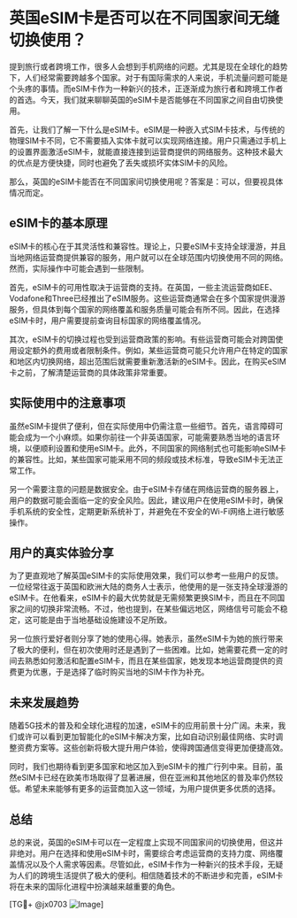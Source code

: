 # 英国eSIM卡是否可以在不同国家间无缝切换使用？

提到旅行或者跨境工作，很多人会想到手机网络的问题。尤其是现在全球化的趋势下，人们经常需要跨越多个国家。对于有国际需求的人来说，手机流量问题可能是个头疼的事情。而eSIM卡作为一种新兴的技术，正逐渐成为旅行者和跨境工作者的首选。今天，我们就来聊聊英国的eSIM卡是否能够在不同国家之间自由切换使用。

首先，让我们了解一下什么是eSIM卡。eSIM是一种嵌入式SIM卡技术，与传统的物理SIM卡不同，它不需要插入实体卡就可以实现网络连接。用户只需通过手机上的设置界面激活eSIM卡，就能直接连接到运营商提供的网络服务。这种技术最大的优点是方便快捷，同时也避免了丢失或损坏实体SIM卡的风险。

那么，英国的eSIM卡能否在不同国家间切换使用呢？答案是：可以，但要视具体情况而定。

## eSIM卡的基本原理

eSIM卡的核心在于其灵活性和兼容性。理论上，只要eSIM卡支持全球漫游，并且当地网络运营商提供兼容的服务，用户就可以在全球范围内切换使用不同的网络。然而，实际操作中可能会遇到一些限制。

首先，eSIM卡的可用性取决于运营商的支持。在英国，一些主流运营商如EE、Vodafone和Three已经推出了eSIM服务。这些运营商通常会在多个国家提供漫游服务，但具体到每个国家的网络覆盖和服务质量可能会有所不同。因此，在选择eSIM卡时，用户需要提前查询目标国家的网络覆盖情况。

其次，eSIM卡的切换过程也受到运营商政策的影响。有些运营商可能会对跨国使用设定额外的费用或者限制条件。例如，某些运营商可能只允许用户在特定的国家和地区内切换网络，超出范围后就需要重新激活新的eSIM卡。因此，在购买eSIM卡之前，了解清楚运营商的具体政策非常重要。

## 实际使用中的注意事项

虽然eSIM卡提供了便利，但在实际使用中仍需注意一些细节。首先，语言障碍可能会成为一个小麻烦。如果你前往一个非英语国家，可能需要熟悉当地的语言环境，以便顺利设置和使用eSIM卡。此外，不同国家的网络制式也可能影响eSIM卡的兼容性。比如，某些国家可能采用不同的频段或技术标准，导致eSIM卡无法正常工作。

另一个需要注意的问题是数据安全。由于eSIM卡存储在网络运营商的服务器上，用户的数据可能会面临一定的安全风险。因此，建议用户在使用eSIM卡时，确保手机系统的安全性，定期更新系统补丁，并避免在不安全的Wi-Fi网络上进行敏感操作。

## 用户的真实体验分享

为了更直观地了解英国eSIM卡的实际使用效果，我们可以参考一些用户的反馈。一位经常往返于英国和欧洲大陆的商务人士表示，他使用的是一张支持全球漫游的eSIM卡。在他看来，eSIM卡的最大优势就是无需频繁更换SIM卡，而且在不同国家之间的切换非常流畅。不过，他也提到，在某些偏远地区，网络信号可能会不稳定，这可能是由于当地基础设施建设不足所致。

另一位旅行爱好者则分享了她的使用心得。她表示，虽然eSIM卡为她的旅行带来了极大的便利，但在初次使用时还是遇到了一些困难。比如，她需要花费一定的时间去熟悉如何激活和配置eSIM卡，而且在某些国家，她发现本地运营商提供的资费更为优惠，于是选择了临时购买当地的SIM卡作为补充。

## 未来发展趋势

随着5G技术的普及和全球化进程的加速，eSIM卡的应用前景十分广阔。未来，我们或许可以看到更加智能化的eSIM卡解决方案，比如自动识别最佳网络、实时调整资费方案等。这些创新将极大提升用户体验，使得跨国通信变得更加便捷高效。

同时，我们也期待看到更多国家和地区加入到eSIM卡的推广行列中来。目前，虽然eSIM卡已经在欧美市场取得了显著进展，但在亚洲和其他地区的普及率仍然较低。希望未来能够有更多的运营商加入这一领域，为用户提供更多优质的选择。

## 总结

总的来说，英国的eSIM卡可以在一定程度上实现不同国家间的切换使用，但这并非绝对。用户在选择和使用eSIM卡时，需要综合考虑运营商的支持力度、网络覆盖情况以及个人需求等因素。尽管如此，eSIM卡作为一种新兴的技术手段，无疑为人们的跨境生活提供了极大的便利。相信随着技术的不断进步和完善，eSIM卡将在未来的国际化进程中扮演越来越重要的角色。

[TG💪+ @jx0703 ![Image](https://github.com/user-attachments/assets/dbca1d08-cadb-493c-b0ec-ad6f7a83f270)]